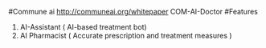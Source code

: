 #Commune ai
http://communeai.org/whitepaper
COM-AI-Doctor
#Features
1. AI-Assistant ( AI-based treatment bot)
2. AI Pharmacist ( Accurate prescription and treatment measures )